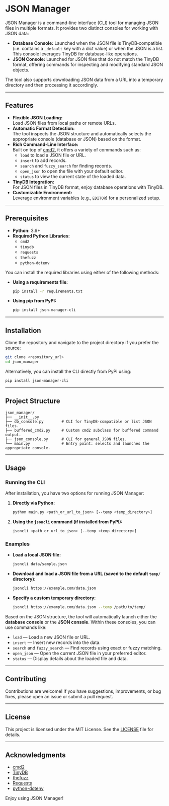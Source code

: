 # JSON Manager

JSON Manager is a command-line interface (CLI) tool for managing JSON files in multiple formats. It provides two distinct consoles for working with JSON data:

- **Database Console:** Launched when the JSON file is TinyDB‑compatible (i.e. contains a `_default` key with a dict value) or when the JSON is a list. This console leverages TinyDB for database-like operations.
- **JSON Console:** Launched for JSON files that do not match the TinyDB format, offering commands for inspecting and modifying standard JSON objects.

The tool also supports downloading JSON data from a URL into a temporary directory and then processing it accordingly.

---

## Features

- **Flexible JSON Loading:**  
  Load JSON files from local paths or remote URLs.
- **Automatic Format Detection:**  
  The tool inspects the JSON structure and automatically selects the appropriate console (database or JSON) based on the format.
- **Rich Command-Line Interface:**  
  Built on top of [cmd2](https://cmd2.readthedocs.io/), it offers a variety of commands such as:
  - `load` to load a JSON file or URL.
  - `insert` to add records.
  - `search` and `fuzzy_search` for finding records.
  - `open_json` to open the file with your default editor.
  - `status` to view the current state of the loaded data.
- **TinyDB Integration:**  
  For JSON files in TinyDB format, enjoy database operations with TinyDB.
- **Customizable Environment:**  
  Leverage environment variables (e.g., `EDITOR`) for a personalized setup.

---

## Prerequisites

- **Python:** 3.6+
- **Required Python Libraries:**
  - `cmd2`
  - `tinydb`
  - `requests`
  - `thefuzz`
  - `python-dotenv`

You can install the required libraries using either of the following methods:

- **Using a requirements file:**

  ```bash
  pip install -r requirements.txt
  ```

- **Using pip from PyPI:**

  ```bash
  pip install json-manager-cli
  ```

---

## Installation

Clone the repository and navigate to the project directory if you prefer the source:

```bash
git clone <repository_url>
cd json_manager
```

Alternatively, you can install the CLI directly from PyPI using:

```bash
pip install json-manager-cli
```

---

## Project Structure

```
json_manager/
├── __init__.py
├── db_console.py        # CLI for TinyDB-compatible or list JSON files.
├── buffered_cmd2.py     # Custom cmd2 subclass for buffered command output.
├── json_console.py      # CLI for general JSON files.
└── main.py              # Entry point: selects and launches the appropriate console.
```

---

## Usage

### Running the CLI

After installation, you have two options for running JSON Manager:

1. **Directly via Python:**

   ```bash
   python main.py <path_or_url_to_json> [--temp <temp_directory>]
   ```

2. **Using the `jsoncli` command (if installed from PyPI):**

   ```bash
   jsoncli <path_or_url_to_json> [--temp <temp_directory>]
   ```

### Examples

- **Load a local JSON file:**

  ```bash
  jsoncli data/sample.json
  ```

- **Download and load a JSON file from a URL (saved to the default `temp/` directory):**

  ```bash
  jsoncli https://example.com/data.json
  ```

- **Specify a custom temporary directory:**

  ```bash
  jsoncli https://example.com/data.json --temp /path/to/temp/
  ```

Based on the JSON structure, the tool will automatically launch either the **database console** or the **JSON console**. Within these consoles, you can use commands like:

- `load` — Load a new JSON file or URL.
- `insert` — Insert new records into the data.
- `search` and `fuzzy_search` — Find records using exact or fuzzy matching.
- `open_json` — Open the current JSON file in your preferred editor.
- `status` — Display details about the loaded file and data.

---

## Contributing

Contributions are welcome! If you have suggestions, improvements, or bug fixes, please open an issue or submit a pull request.

---

## License

This project is licensed under the MIT License. See the [LICENSE](LICENSE) file for details.

---

## Acknowledgments

- [cmd2](https://cmd2.readthedocs.io/)
- [TinyDB](https://tinydb.readthedocs.io/)
- [thefuzz](https://github.com/seatgeek/thefuzz)
- [Requests](https://docs.python-requests.org/)
- [python-dotenv](https://github.com/theskumar/python-dotenv)

Enjoy using JSON Manager!
